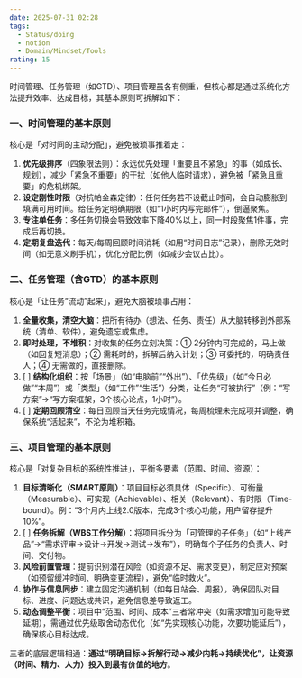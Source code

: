 ```yaml
---
date: 2025-07-31 02:28
tags:
  - Status/doing
  - notion
  - Domain/Mindset/Tools
rating: 15
---
```


时间管理、任务管理（如GTD）、项目管理虽各有侧重，但核心都是通过系统化方法提升效率、达成目标，其基本原则可拆解如下：

### **一、时间管理的基本原则**

核心是「对时间的主动分配」，避免被琐事推着走： 

1. **优先级排序**（四象限法则）：永远优先处理「重要且不紧急」的事（如成长、规划），减少「紧急不重要」的干扰（如他人临时请求），避免被「紧急且重要」的危机绑架。
2. **设定刚性时限**（对抗帕金森定律）：任何任务若不设截止时间，会自动膨胀到填满可用时间。给任务定明确期限（如“1小时内写完邮件”），倒逼聚焦。
3. **专注单任务**：多任务切换会导致效率下降40%以上，同一时段聚焦1件事，完成后再切换。
4. **定期复盘迭代**：每天/每周回顾时间消耗（如用“时间日志”记录），删除无效时间（如无意义刷手机），优化分配比例（如减少会议占比）。

### **二、任务管理（含GTD）的基本原则**

核心是「让任务“流动”起来」，避免大脑被琐事占用：

1. **全量收集，清空大脑**：把所有待办（想法、任务、责任）从大脑转移到外部系统（清单、软件），避免遗忘或焦虑。
2. **即时处理，不堆积**：对收集的任务立刻决策：① 2分钟内可完成的，马上做（如回复短消息）；② 需耗时的，拆解后纳入计划；③ 可委托的，明确责任人；④ 无需做的，直接删除。
3. [ ] **结构化组织**：按「场景」（如“电脑前”“外出”）、「优先级」（如“今日必做”“本周”）或「类型」（如“工作”“生活”）分类，让任务“可被执行”（例：“写方案”→“写方案框架，3个核心论点，1小时”）。
4. [ ] **定期回顾清空**：每日回顾当天任务完成情况，每周梳理未完成项并调整，确保系统“活起来”，不沦为堆积箱。

### **三、项目管理的基本原则**

核心是「对复杂目标的系统性推进」，平衡多要素（范围、时间、资源）：

1. **目标清晰化（SMART原则）**：项目目标必须具体（Specific）、可衡量（Measurable）、可实现（Achievable）、相关（Relevant）、有时限（Time-bound）。例：“3个月内上线2.0版本，完成3个核心功能，用户留存提升10%”。
2. [ ] **任务拆解（WBS工作分解）**：将项目拆分为「可管理的子任务」（如“上线产品”→“需求评审→设计→开发→测试→发布”），明确每个子任务的负责人、时间、交付物。
3. **风险前置管理**：提前识别潜在风险（如资源不足、需求变更），制定应对预案（如预留缓冲时间、明确变更流程），避免“临时救火”。
4. **协作与信息同步**：建立固定沟通机制（如每日站会、周报），确保团队对目标、进度、问题达成共识，避免信息差导致返工。
5. **动态调整平衡**：项目中“范围、时间、成本”三者常冲突（如需求增加可能导致延期），需通过优先级取舍动态优化（如“先实现核心功能，次要功能延后”），确保核心目标达成。

三者的底层逻辑相通：**通过“明确目标→拆解行动→减少内耗→持续优化”，让资源（时间、精力、人力）投入到最有价值的地方**。
